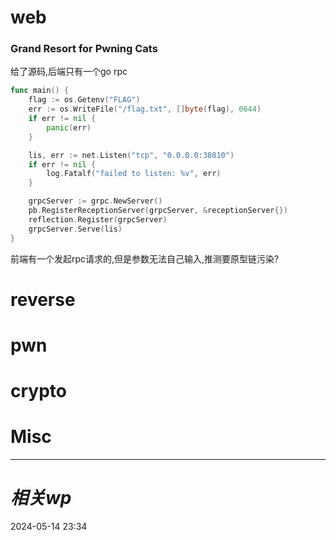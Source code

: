 # web
### Grand Resort for Pwning Cats
给了源码,后端只有一个go rpc
```go
func main() {
	flag := os.Getenv("FLAG")
	err := os.WriteFile("/flag.txt", []byte(flag), 0644)
	if err != nil {
		panic(err)
	}

	lis, err := net.Listen("tcp", "0.0.0.0:38010")
	if err != nil {
		log.Fatalf("failed to listen: %v", err)
	}

	grpcServer := grpc.NewServer()
	pb.RegisterReceptionServer(grpcServer, &receptionServer{})
	reflection.Register(grpcServer)
	grpcServer.Serve(lis)
}
```

前端有一个发起rpc请求的,但是参数无法自己输入,推测要原型链污染?

# reverse

# pwn

# crypto

# Misc


---
# *相关wp*




2024-05-14   23:34
